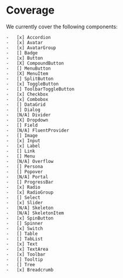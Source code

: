 # Coverage

We currently cover the following components:

    -   [x] Accordion
    -   [x] Avatar
    -   [x] AvatarGroup
    -   [] Badge
    -   [x] Button
    -   [X] CompoundButton
    -   [] MenuButton
    -   [X] MenuItem
    -   [] SplitButton
    -   [x] ToggleButton
    -   [] ToolbarToggleButton
    -   [x] Checkbox
    -   [x] Combobox
    -   [] DataGrid
    -   [] Dialog
    -   [N/A] Divider
    -   [X] Dropdown
    -   [] Field
    -   [N/A] FluentProvider
    -   [] Image
    -   [x] Input
    -   [x] Label
    -   [] Link
    -   [] Menu
    -   [N/A] Overflow
    -   [] Persona
    -   [] Popover
    -   [N/A] Portal
    -   [] ProgressBar
    -   [x] Radio
    -   [x] RadioGroup
    -   [] Select
    -   [x] Slider
    -   [N/A] Skeleton
    -   [N/A] SkeletonItem
    -   [x] SpinButton
    -   [] Spinner
    -   [x] Switch
    -   [] Table
    -   [] TabList
    -   [x] Text
    -   [x] TextArea
    -   [x] Toolbar
    -   [] Tooltip
    -   [] Tree
    -   [x] Breadcrumb
